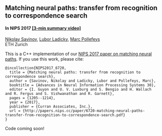 ## Matching neural paths: transfer from recognition to correspondence search ##
#### In NIPS 2017 [[3-min summary video]](https://www.youtube.com/watch?v=58I-oY1kN-w)

[Nikolay Savinov](http://people.inf.ethz.ch/nsavinov/), [Lubor Ladicky](https://www.inf.ethz.ch/personal/ladickyl/), [Marc Pollefeys](https://www.inf.ethz.ch/personal/marc.pollefeys/)<br/>
ETH Zurich<br/>

This is a C++ implementation of our [NIPS 2017 paper on matching neural paths](https://arxiv.org/abs/1705.08272).
If you use this work, please cite:

    @incollection{NIPS2017_6720,
      title = {Matching neural paths: transfer from recognition to correspondence search},
      author = {Savinov, Nikolay and Ladicky, Lubor and Pollefeys, Marc},
      booktitle = {Advances in Neural Information Processing Systems 30},
      editor = {I. Guyon and U. V. Luxburg and S. Bengio and H. Wallach and R. Fergus and S. Vishwanathan and R. Garnett},
      pages = {1205--1214},
      year = {2017},
      publisher = {Curran Associates, Inc.},
      url = {http://papers.nips.cc/paper/6720-matching-neural-paths-transfer-from-recognition-to-correspondence-search.pdf}
    }
    
Code coming soon!
